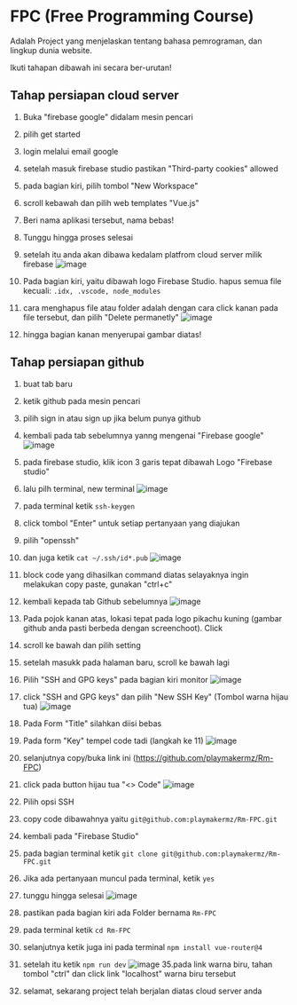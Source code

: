 # FPC (Free Programming Course)

Adalah Project yang menjelaskan tentang bahasa pemrograman, dan lingkup dunia website.

Ikuti tahapan dibawah ini secara ber-urutan!

## Tahap persiapan cloud server

1. Buka "firebase google" didalam mesin pencari
2. pilih get started
3. login melalui email google
4. setelah masuk firebase studio pastikan "Third-party cookies" allowed
5. pada bagian kiri, pilih tombol "New Workspace"
6. scroll kebawah dan pilih web templates "Vue.js"
7. Beri nama aplikasi tersebut, nama bebas!
8. Tunggu hingga proses selesai
9. setelah itu anda akan dibawa kedalam platfrom cloud server milik firebase
![image](https://github.com/user-attachments/assets/571f7ebe-e448-48bf-8065-483b481bff6e)

11. Pada bagian kiri, yaitu dibawah logo Firebase Studio. hapus semua file kecuali: `.idx, .vscode, node_modules`
12. cara menghapus file atau folder adalah dengan cara click kanan pada file tersebut, dan pilih "Delete permanetly"
![image](https://github.com/user-attachments/assets/2bc981ab-a052-45c8-b867-9ee02dcabfa8)
13. hingga bagian kanan menyerupai gambar diatas!

## Tahap persiapan github
1. buat tab baru
1. ketik github pada mesin pencari
2. pilih sign in atau sign up jika belum punya github
3. kembali pada tab sebelumnya yanng mengenai "Firebase google"
![image](https://github.com/user-attachments/assets/4abb1d62-4f9b-4c69-941c-16dac315eb91)

5. pada firebase studio, klik icon 3 garis tepat dibawah Logo "Firebase studio"
6. lalu pilh terminal, new terminal
![image](https://github.com/user-attachments/assets/99d72d97-67ab-4caa-8208-0cec00832c81)
7. pada terminal ketik `ssh-keygen`
8. click tombol "Enter" untuk setiap pertanyaan yang diajukan
9. pilih "openssh"
10. dan juga ketik `cat ~/.ssh/id*.pub`
![image](https://github.com/user-attachments/assets/64384583-daa0-4491-bf97-29e80c031284)

12. block code yang dihasilkan command diatas selayaknya ingin melakukan copy paste, gunakan "ctrl+c"
13. kembali kepada tab Github sebelumnya
![image](https://github.com/user-attachments/assets/7c15d3ec-faa9-4876-9912-fef20b5c0369)
14. Pada pojok kanan atas, lokasi tepat pada logo pikachu kuning (gambar github anda pasti berbeda dengan screenchoot). Click
15. scroll ke bawah dan pilih setting
16. setelah masukk pada halaman baru, scroll ke bawah lagi
17. Pilih "SSH and GPG keys" pada bagian kiri monitor
![image](https://github.com/user-attachments/assets/1dd90bc9-f0a8-46a3-934e-516a288307cf)
18. click "SSH and GPG keys" dan pilih "New SSH Key" (Tombol warna hijau tua)
![image](https://github.com/user-attachments/assets/be865975-a230-4d74-bdc1-a650e35548c2)
19. Pada Form "Title" silahkan diisi bebas
20. Pada form "Key" tempel code tadi (langkah ke 11)
![image](https://github.com/user-attachments/assets/b6f42e8a-3a31-4876-be1c-03e21a93d5fe)
22. selanjutnya copy/buka link ini (https://github.com/playmakermz/Rm-FPC)
23. click pada button hijau tua "<> Code"
![image](https://github.com/user-attachments/assets/7295041b-a6f3-47eb-b623-df216669c1ff)
24. Pilih opsi SSH
25. copy code dibawahnya yaitu `git@github.com:playmakermz/Rm-FPC.git`
26. kembali pada "Firebase Studio"
27. pada bagian terminal ketik `git clone git@github.com:playmakermz/Rm-FPC.git`
28. Jika ada pertanyaan muncul pada terminal, ketik `yes`
29. tunggu hingga selesai
![image](https://github.com/user-attachments/assets/2aaf938c-c739-487a-bb16-139b93810549)

31. pastikan pada bagian kiri ada Folder bernama `Rm-FPC`
32. pada terminal ketik `cd Rm-FPC`
33. selanjutnya ketik juga ini pada terminal `npm install vue-router@4`
34. setelah itu ketik `npm run dev`
![image](https://github.com/user-attachments/assets/53e386b0-6be9-48dd-94f7-3518c0d55574)
35.pada link warna biru, tahan tombol "ctrl" dan click link "localhost" warna biru tersebut
36. selamat, sekarang project telah berjalan diatas cloud server anda
